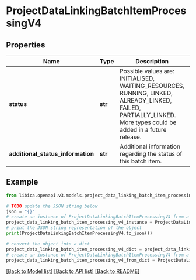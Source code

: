 # ProjectDataLinkingBatchItemProcessingV4


## Properties

Name | Type | Description | Notes
------------ | ------------- | ------------- | -------------
**status** | **str** | Possible values are: INITIALISED, WAITING_RESOURCES, RUNNING, LINKED, ALREADY_LINKED, FAILED, PARTIALLY_LINKED. More types could be added in a future release. | 
**additional_status_information** | **str** | Additional information regarding the status of this batch item. | [optional] 

## Example

```python
from libica.openapi.v3.models.project_data_linking_batch_item_processing_v4 import ProjectDataLinkingBatchItemProcessingV4

# TODO update the JSON string below
json = "{}"
# create an instance of ProjectDataLinkingBatchItemProcessingV4 from a JSON string
project_data_linking_batch_item_processing_v4_instance = ProjectDataLinkingBatchItemProcessingV4.from_json(json)
# print the JSON string representation of the object
print(ProjectDataLinkingBatchItemProcessingV4.to_json())

# convert the object into a dict
project_data_linking_batch_item_processing_v4_dict = project_data_linking_batch_item_processing_v4_instance.to_dict()
# create an instance of ProjectDataLinkingBatchItemProcessingV4 from a dict
project_data_linking_batch_item_processing_v4_from_dict = ProjectDataLinkingBatchItemProcessingV4.from_dict(project_data_linking_batch_item_processing_v4_dict)
```
[[Back to Model list]](../README.md#documentation-for-models) [[Back to API list]](../README.md#documentation-for-api-endpoints) [[Back to README]](../README.md)


